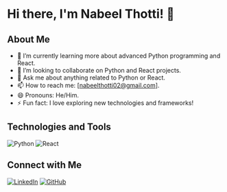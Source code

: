 # Hi there, I'm Nabeel Thotti! 👋

## About Me

- 🌱 I’m currently learning more about advanced Python programming and React.
- 👯 I’m looking to collaborate on Python and React projects.
- 💬 Ask me about anything related to Python or React.
- 📫 How to reach me: [nabeelthotti02@gmail.com].
- 😄 Pronouns: He/Him.
- ⚡ Fun fact: I love exploring new technologies and frameworks!

## Technologies and Tools

![Python](https://img.shields.io/badge/-Python-05122A?style=flat&logo=python&logoColor=FFFFFF)
![React](https://img.shields.io/badge/-React-05122A?style=flat&logo=react&logoColor=61DAFB)

## Connect with Me

[![LinkedIn][1.2]][1]
[![GitHub][2.2]][2]

[1.2]: https://cdn-icons-png.flaticon.com/512/174/174857.png "LinkedIn icon"
[2.2]: https://cdn-icons-png.flaticon.com/512/25/25231.png "GitHub icon"

[1]: https://www.linkedin.com/in/nabeelthotti/
[2]: https://www.github.com/nabeelthotti/
